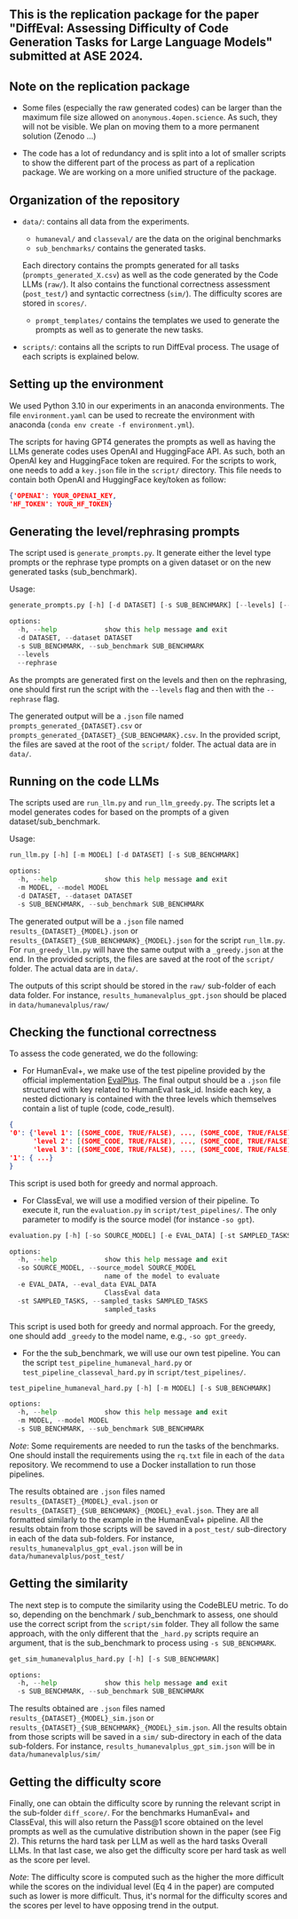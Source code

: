 ## This is the replication package for the paper "DiffEval: Assessing Difficulty of Code Generation Tasks for Large Language Models" submitted at ASE 2024.

## Note on the replication package

* Some files (especially the raw generated codes) can be larger than the maximum file size allowed on `anonymous.4open.science`. As such, they will not be visible. We plan on moving them to a more permanent solution (Zenodo ...) 

* The code has a lot of redundancy and is split into a lot of smaller scripts to show the different part of the process as part of a replication package. We are working on a more unified structure of the package.


## Organization of the repository

* `data/`: contains all data from the experiments.
  * `humaneval/` and `classeval/` are the data on the original benchmarks
  * `sub_benchmarks/` contains the generated tasks.
   
  Each directory contains the prompts generated for all tasks (`prompts_generated_X.csv`) as well as the code generated by the Code LLMs (`raw/`). It also contains the functional correctness assessment (`post_test/`) and syntactic correctness (`sim/`). The difficulty scores are stored in `scores/`.

  * `prompt_templates/` contains the templates we used to generate the prompts as well as to generate the new tasks.

* `scripts/`: contains all the scripts to run DiffEval process. The usage of each scripts is explained below.

## Setting up the environment

We used Python 3.10 in our experiments in an anaconda environments. The file `environment.yaml` can be used to recreate the environment with anaconda (`conda env create -f environment.yml`).

The scripts for having GPT4 generates the prompts as well as having the LLMs generate codes uses OpenAI and HuggingFace API. As such, both an OpenAI key and HuggingFace token are required. For the scripts to work, one needs to add a `key.json` file in the `script/` directory. This file needs to contain both OpenAI and HuggingFace key/token as follow:

```json
{'OPENAI': YOUR_OPENAI_KEY,
'HF_TOKEN': YOUR_HF_TOKEN}
```

## Generating the level/rephrasing prompts

The script used is `generate_prompts.py`. It generate either the level type prompts or the rephrase type prompts on a given dataset or on the new generated tasks (sub_benchmark).

Usage:

```python
generate_prompts.py [-h] [-d DATASET] [-s SUB_BENCHMARK] [--levels] [--rephrase]

options:
  -h, --help            show this help message and exit
  -d DATASET, --dataset DATASET
  -s SUB_BENCHMARK, --sub_benchmark SUB_BENCHMARK
  --levels
  --rephrase
```

As the prompts are generated first on the levels and then on the rephrasing, one should first run the script with the `--levels` flag and then with the `--rephrase` flag.

The generated output will be a `.json` file named `prompts_generated_{DATASET}.csv` or `prompts_generated_{DATASET}_{SUB_BENCHMARK}.csv`. In the provided script, the files are saved at the root of the `script/` folder. The actual data are in `data/`. 

## Running on the code LLMs

The scripts used are `run_llm.py` and `run_llm_greedy.py`. The scripts let a model generates codes for based on the prompts of a given dataset/sub_benchmark. 

Usage:

```python
run_llm.py [-h] [-m MODEL] [-d DATASET] [-s SUB_BENCHMARK]

options:
  -h, --help            show this help message and exit
  -m MODEL, --model MODEL
  -d DATASET, --dataset DATASET
  -s SUB_BENCHMARK, --sub_benchmark SUB_BENCHMARK
```

The generated output will be a `.json` file named `results_{DATASET}_{MODEL}.json` or `results_{DATASET}_{SUB_BENCHMARK}_{MODEL}.json` for the script `run_llm.py`. For `run_greedy_llm.py` will have the same output with a `_greedy.json` at the end. In the provided scripts, the files are saved at the root of the `script/` folder. The actual data are in `data/`. 

The outputs of this script should be stored in the `raw/` sub-folder of each data folder. For instance, `results_humanevalplus_gpt.json` should be placed in `data/humanevalplus/raw/`

## Checking the functional correctness

To assess the code generated, we do the following:

* For HumanEval+, we make use of the test pipeline provided by the official implementation [EvalPlus](https://github.com/evalplus/evalplus). The final output should be a `.json` file structured with key related to HumanEval task_id. Inside each key, a nested dictionary is contained with the three levels which themselves contain a list of tuple (code, code_result).

```json
{
'0': {'level 1': [(SOME_CODE, TRUE/FALSE), ..., (SOME_CODE, TRUE/FALSE)],
      'level 2': [(SOME_CODE, TRUE/FALSE), ..., (SOME_CODE, TRUE/FALSE)],
      'level 3': [(SOME_CODE, TRUE/FALSE), ..., (SOME_CODE, TRUE/FALSE)]},
'1': { ...}
}
```
This script is used both for greedy and normal approach. 

* For ClassEval, we will use a modified version of their pipeline. To execute it, run the `evaluation.py` in `script/test_pipelines/`. The only parameter to modify is the source model (for instance `-so gpt`).

```python
evaluation.py [-h] [-so SOURCE_MODEL] [-e EVAL_DATA] [-st SAMPLED_TASKS]

options:
  -h, --help            show this help message and exit
  -so SOURCE_MODEL, --source_model SOURCE_MODEL
                        name of the model to evaluate
  -e EVAL_DATA, --eval_data EVAL_DATA
                        ClassEval data
  -st SAMPLED_TASKS, --sampled_tasks SAMPLED_TASKS
                        sampled_tasks
```
This script is used both for greedy and normal approach. For the greedy, one should add `_greedy` to the model name, e.g., `-so gpt_greedy`.


* For the the sub_benchmark, we will use our own test pipeline. You can the script `test_pipeline_humaneval_hard.py` or `test_pipeline_classeval_hard.py` in `script/test_pipelines/`.

```python
test_pipeline_humaneval_hard.py [-h] [-m MODEL] [-s SUB_BENCHMARK]

options:
  -h, --help            show this help message and exit
  -m MODEL, --model MODEL
  -s SUB_BENCHMARK, --sub_benchmark SUB_BENCHMARK
```

*Note*: Some requirements are needed to run the tasks of the benchmarks. One should install the requirements using the `rq.txt` file in each of the `data` repository. We recommend to use a Docker installation to run those pipelines.

The results obtained are `.json` files named `results_{DATASET}_{MODEL}_eval.json` or `results_{DATASET}_{SUB_BENCHMARK}_{MODEL}_eval.json`. They are all formatted similarly to the example in the HumanEval+ pipeline. All the results obtain from those scripts will be saved in a `post_test/` sub-directory in each of the data sub-folders. For instance, `results_humanevalplus_gpt_eval.json` will be in `data/humanevalplus/post_test/`

## Getting the similarity

The next step is to compute the similarity using the CodeBLEU metric. To do so, depending on the benchmark / sub_benchmark to assess, one should use the correct script from the `script/sim` folder. They all follow the same approach, with the only different that the `_hard.py` scripts require an argument, that is the sub_benchmark to process using `-s SUB_BENCHMARK`.

```python
get_sim_humanevalplus_hard.py [-h] [-s SUB_BENCHMARK]

options:
  -h, --help            show this help message and exit
  -s SUB_BENCHMARK, --sub_benchmark SUB_BENCHMARK
```

The results obtained are `.json` files named `results_{DATASET}_{MODEL}_sim.json` or `results_{DATASET}_{SUB_BENCHMARK}_{MODEL}_sim.json`. All the results obtain from those scripts will be saved in a `sim/` sub-directory in each of the data sub-folders. For instance, `results_humanevalplus_gpt_sim.json` will be in `data/humanevalplus/sim/`

## Getting the difficulty score

Finally, one can obtain the difficulty score by running the relevant script in the sub-folder `diff_score/`. For the benchmarks HumanEval+ and ClassEval, this will also return the Pass@1 score obtained on the level prompts as well as the cumulative distribution shown in the paper (see Fig 2). This returns the hard task per LLM as well as the hard tasks Overall LLMs. In that last case, we also get the difficulty score per hard task as well as the score per level.

*Note*: The difficulty score is computed such as the higher the more difficult while the scores on the individual level (Eq 4 in the paper) are computed such as lower is more difficult. Thus, it's normal for the difficulty scores and the scores per level to have opposing trend in the output.